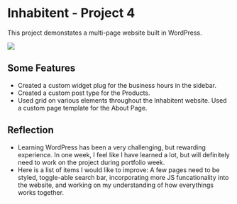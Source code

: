 # Inhabitent - Project 4

This project demonstates a multi-page website built in WordPress.

![](https://share.vidyard.com/watch/Dpda9NhTFY4sf9qMFgdsMG?)

## Some Features 

- Created a custom widget plug for the business hours in the sidebar.
- Created a custom post type for the Products.
- Used grid on various elements throughout the Inhabitent website. 
Used a custom page template for the About Page. 

## Reflection 

- Learning WordPress has been a very challenging, but rewarding experience. In one week, I feel like I have learned a lot, but will definitely need to work on the project during portfolio week. 
- Here is a list of items I would like to improve: A few pages need to be styled, toggle-able search bar, incorporating more JS funcationality into the website, and working on my understanding of how everythings works together. 

